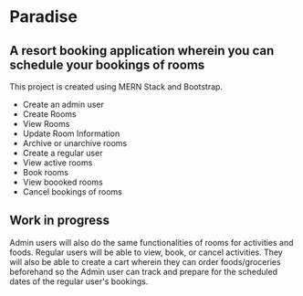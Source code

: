 # Paradise

## A resort booking application wherein you can schedule your bookings of rooms

This project is created using MERN Stack and Bootstrap. 

* Create an admin user
* Create Rooms
* View Rooms
* Update Room Information
* Archive or unarchive rooms
* Create a regular user
* View active rooms
* Book rooms
* View boooked rooms
* Cancel bookings of rooms

## Work in progress

Admin users will also do the same functionalities of rooms for activities and foods. Regular users will be able to view, book, or cancel activities. They will also be able to create a cart wherein they can order foods/groceries beforehand so the Admin user can track and prepare for the scheduled dates of the regular user's bookings.